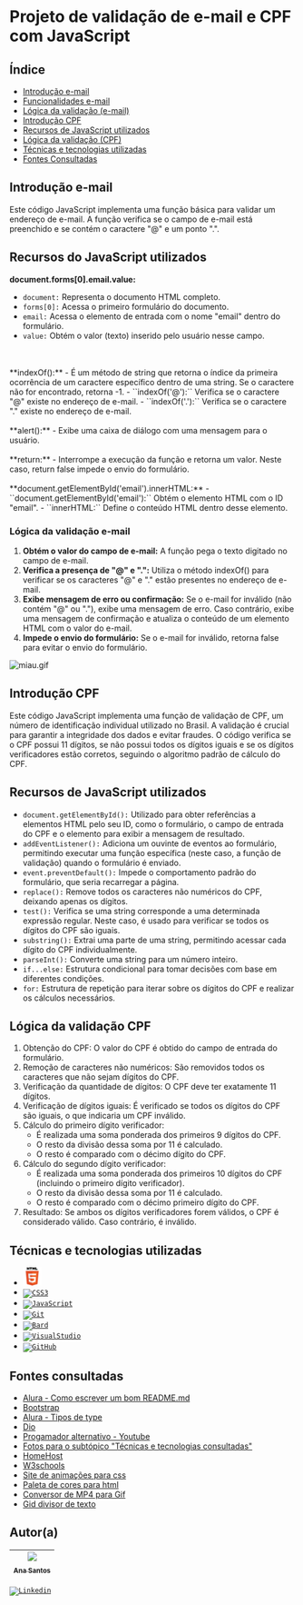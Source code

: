 # Projeto de validação de e-mail e CPF com JavaScript 

## Índice
* [Introdução e-mail](#introdução-e-mail)
* [Funcionalidades e-mail](#recursos-do-javascript-utilizados)
* [Lógica da validação (e-mail)](#lógica-da-validação-e-mail)
* [Introdução CPF](#introdução-cpf)
* [Recursos de JavaScript utilizados](#recursos-de-javascript-utilizados)
* [Lógica da validação (CPF)](#lógica-da-validação-cpf)
* [Técnicas e tecnologias utilizadas](#técnicas-e-tecnologias-utilizadas)
* [Fontes Consultadas](#fontes-consultadas)


## Introdução e-mail
Este código JavaScript implementa uma função básica para validar um endereço de e-mail. A função verifica se o campo de e-mail está preenchido e se contém o caractere "@" e um ponto ".".

## Recursos do JavaScript utilizados 
**document.forms[0].email.value:**
- ``document:`` Representa o documento HTML completo.
- ``forms[0]:`` Acessa o primeiro formulário do documento.
- ``email:`` Acessa o elemento de entrada com o nome "email" dentro do formulário.
- ``value:`` Obtém o valor (texto) inserido pelo usuário nesse campo. 
<br>
<br>
**indexOf():**
 - É um método de string que retorna o índice da primeira ocorrência de um caractere específico dentro de uma string. Se o caractere não for encontrado, retorna -1.
- ``indexOf('@'):`` Verifica se o caractere "@" existe no endereço de e-mail.
- ``indexOf('.'):`` Verifica se o caractere "." existe no endereço de e-mail.
<br>
<br>
**alert():**
- Exibe uma caixa de diálogo com uma mensagem para o usuário.
<br>
<br>
**return:**
- Interrompe a execução da função e retorna um valor. Neste caso, return false impede o envio do formulário.
<br>
<br>
**document.getElementById('email').innerHTML:**
- ``document.getElementById('email'):`` Obtém o elemento HTML com o ID "email".
- ``innerHTML:`` Define o conteúdo HTML dentro desse elemento.

### Lógica da validação e-mail 
1. **Obtém o valor do campo de e-mail:** A função pega o texto digitado no campo de e-mail.
2. **Verifica a presença de "@" e ".":** Utiliza o método indexOf() para verificar se os caracteres "@" e "." estão presentes no endereço de e-mail.
3. **Exibe mensagem de erro ou confirmação:** Se o e-mail for inválido (não contém "@" ou "."), exibe uma mensagem de erro. Caso contrário, exibe uma mensagem de confirmação e atualiza o conteúdo de um elemento HTML com o valor do e-mail.
4. **Impede o envio do formulário:** Se o e-mail for inválido, retorna false para evitar o envio do formulário.

![miau.gif](https://steemitimages.com/DQmZCo76MUSeg8WNYUqr9UMGig3kufJWfENY337KfSbpoJC/miau.gif)

## Introdução CPF
Este código JavaScript implementa uma função de validação de CPF, um número de identificação individual utilizado no Brasil. A validação é crucial para garantir a integridade dos dados e evitar fraudes. O código verifica se o CPF possui 11 dígitos, se não possui todos os dígitos iguais e se os dígitos verificadores estão corretos, seguindo o algoritmo padrão de cálculo do CPF.


## Recursos de JavaScript utilizados 
- ``document.getElementById():`` 
    Utilizado para obter referências a elementos HTML pelo seu ID, como o formulário, o campo de entrada do CPF e o elemento para exibir a mensagem de resultado.
- ``addEventListener():`` 
    Adiciona um ouvinte de eventos ao formulário, permitindo executar uma função específica (neste caso, a função de validação) quando o formulário é enviado.
- ``event.preventDefault():`` 
    Impede o comportamento padrão do formulário, que seria recarregar a página.
- ``replace():`` 
    Remove todos os caracteres não numéricos do CPF, deixando apenas os dígitos.
- ``test():`` 
    Verifica se uma string corresponde a uma determinada expressão regular. Neste caso, é usado para verificar se todos os dígitos do CPF são iguais.
- ``substring():`` 
    Extrai uma parte de uma string, permitindo acessar cada dígito do CPF individualmente.
- ``parseInt():`` 
    Converte uma string para um número inteiro.
- ``if...else:`` 
    Estrutura condicional para tomar decisões com base em diferentes condições.
- ``for:`` 
    Estrutura de repetição para iterar sobre os dígitos do CPF e realizar os cálculos necessários.

## Lógica da validação CPF
1. Obtenção do CPF: O valor do CPF é obtido do campo de entrada do formulário.
2. Remoção de caracteres não numéricos: São removidos todos os caracteres que não sejam dígitos do CPF.
3. Verificação da quantidade de dígitos: O CPF deve ter exatamente 11 dígitos.
4. Verificação de dígitos iguais: É verificado se todos os dígitos do CPF são iguais, o que indicaria um CPF inválido.
5. Cálculo do primeiro dígito verificador:
    - É realizada uma soma ponderada dos primeiros 9 dígitos do CPF.
    - O resto da divisão dessa soma por 11 é calculado.
    - O resto é comparado com o décimo dígito do CPF.
6. Cálculo do segundo dígito verificador:
    - É realizada uma soma ponderada dos primeiros 10 dígitos do CPF (incluindo o primeiro dígito verificador).
    - O resto da divisão dessa soma por 11 é calculado.
    - O resto é comparado com o décimo primeiro dígito do CPF.
7. Resultado: Se ambos os dígitos verificadores forem válidos, o CPF é considerado válido. Caso contrário, é inválido.

## Técnicas e tecnologias utilizadas
* [<code><img height="32" src="https://raw.githubusercontent.com/github/explore/80688e429a7d4ef2fca1e82350fe8e3517d3494d/topics/html/html.png" alt="HTML5"/></code>](https://developer.mozilla.org/pt-BR/docs/Web/HTML)
* [<code><img height="32" src="https://cdn.worldvectorlogo.com/logos/css-3.svg" alt="CSS3"/></code>](https://developer.mozilla.org/pt-BR/docs/Web/CSS)
* [<code><img height="32" src="https://upload.wikimedia.org/wikipedia/commons/6/6a/JavaScript-logo.png" alt="JavaScript"/></code>](https://developer.mozilla.org/pt-BR/docs/Web/JavaScript)
* [<code><img height="32" src="https://www.malwarebytes.com/wp-content/uploads/sites/2/2023/01/asset_upload_file97293_255583.jpg" alt="Git"/></code>](https://git-scm.com/)
* [<code><img height="32" src="https://blog.netscandigital.com/wp-content/uploads/2023/07/O-que-e-o-Google-Bard.png" alt="Bard"/></code>](https://bard.google.com/chat?hl=pt)
* [<code><img height="32" src="https://img.shields.io/badge/VSCode-0078D4?style=for-the-badge&logo=visual%20studio%20code&logoColor=white" alt="VisualStudio"/></code>](https://code.visualstudio.com/)
* [<code><img height="32" src="https://img.shields.io/badge/GitHub-100000?style=for-the-badge&logo=github&logoColor=white" alt="GitHub"/></code>](https://github.com/)


## Fontes consultadas 
* [Alura - Como escrever um bom README.md](https://www.alura.com.br/artigos/escrever-bom-readme)
* [Bootstrap](https://getbootstrap.com/docs/5.3/forms/checks-radios/#radios)
* [Alura - Tipos de type](https://cursos.alura.com.br/forum/topico-type-do-campo-telefone-104370)
* [Dio](https://www.dio.me/articles/tutorial-criando-um-readme-bonitao-para-o-seu-github)
* [Progamador alternativo - Youtube](https://youtu.be/HJ16WEmOWTw?si=UFvCAtBHbuCc08Hu)
* [Fotos para o subtópico "Técnicas e tecnologias consultadas"](https://github.com/alexandresanlim/Badges4-README.md-Profile)
* [HomeHost](https://www.homehost.com.br/blog/tutoriais/html-buttton/)
* [W3schools](https://www.w3schools.com/js/js_window_location.asp)
* [Site de animações para css](https://storyset.com/search)
* [Paleta de cores para html](https://paletadecolores.online/pt/azul/indigo/)
* [Conversor de MP4 para Gif](https://cloudconvert.com/)
* [Gid divisor de texto](https://steemit.com/pt/@coyotelation/20-divisores-de-texto-em-gif-apenas-copie-e-cole-confira)


## Autor(a)
|  [<img loading="lazy" src="https://avatars.githubusercontent.com/u/140712281?v=4" width=115><br><sub>Ana Santos</sub>](https://github.com/AnaLu1za) |  
| :---: |

[<code><img height="32" src="https://t.ctcdn.com.br/IwwDh-BajTE4ZwE4zuIcvz9Q2ZY=/i490027.jpeg" alt="Linkedin"/></code>](https://www.linkedin.com/in/ana-luiza-santos-a5032a2a2/)